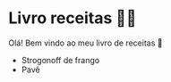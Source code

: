 # Livro receitas :man_cook:

Olá! Bem vindo ao meu livro de receitas :wave:

- Strogonoff de frango
- Pavê
